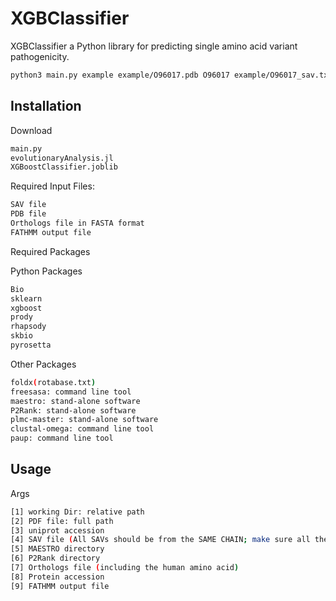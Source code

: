 # XGBClassifier

XGBClassifier a Python library for predicting single amino acid variant pathogenicity.
```bash
python3 main.py example example/O96017.pdb O96017 example/O96017_sav.txt MAESTRO_OSX_x64  p2rank_2.2 CHEK2.fasta NP_009125.1 example/O96017_fathmm.txt
```

## Installation
Download
```bash
main.py
evolutionaryAnalysis.jl
XGBoostClassifier.joblib
```
Required Input Files:

```bash
SAV file
PDB file
Orthologs file in FASTA format
FATHMM output file
```
Required Packages

Python Packages

```bash
Bio
sklearn
xgboost
prody
rhapsody
skbio
pyrosetta
```
Other Packages
```bash
foldx(rotabase.txt)
freesasa: command line tool
maestro: stand-alone software
P2Rank: stand-alone software
plmc-master: stand-alone software
clustal-omega: command line tool
paup: command line tool
```
## Usage
Args
```bash
[1] working Dir: relative path
[2] PDF file: full path
[3] uniprot accession
[4] SAV file (All SAVs should be from the SAME CHAIN; make sure all the SAVs are in the PDB)
[5] MAESTRO directory
[6] P2Rank directory
[7] Orthologs file (including the human amino acid)
[8] Protein accession
[9] FATHMM output file
```
